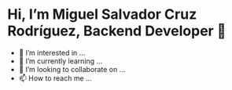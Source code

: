 # Hi, I’m Miguel Salvador Cruz Rodríguez, Backend Developer 👋
- 👀 I’m interested in ...
- 🌱 I’m currently learning ...
- 💞️ I’m looking to collaborate on ...
- 📫 How to reach me ...

<!---
miguelscr/miguelscr is a ✨ special ✨ repository because its `README.md` (this file) appears on your GitHub profile.
You can click the Preview link to take a look at your changes.
--->
